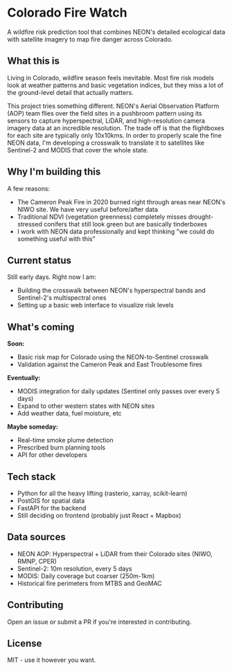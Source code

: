 # Colorado Fire Watch

A wildfire risk prediction tool that combines NEON's detailed ecological data with satellite imagery to map fire danger across Colorado.

## What this is

Living in Colorado, wildfire season feels inevitable. Most fire risk models look at weather patterns and basic vegetation indices, but they miss a lot of the ground-level detail that actually matters.

This project tries something different. NEON's Aerial Observation Platform (AOP) team flies over the field sites in a pushbroom pattern using its sensors to capture hyperspectral, LiDAR, and high-resolution camera imagery data at an incredible resolution. The trade off is that the flightboxes for each site are typically only 10x10kms. In order to properly scale the fine NEON data, I'm developing a crosswalk to translate it to satellites like Sentinel-2 and MODIS that cover the whole state.

## Why I'm building this

A few reasons:
- The Cameron Peak Fire in 2020 burned right through areas near NEON's NIWO site. We have very useful before/after data
- Traditional NDVI (vegetation greenness) completely misses drought-stressed conifers that still look green but are basically tinderboxes
- I work with NEON data professionally and kept thinking "we could do something useful with this"

## Current status

Still early days. Right now I am:
- Building the crosswalk between NEON's hyperspectral bands and Sentinel-2's multispectral ones
- Setting up a basic web interface to visualize risk levels

## What's coming

**Soon:**
- Basic risk map for Colorado using the NEON-to-Sentinel crosswalk
- Validation against the Cameron Peak and East Troublesome fires

**Eventually:**
- MODIS integration for daily updates (Sentinel only passes over every 5 days)
- Expand to other western states with NEON sites
- Add weather data, fuel moisture, etc

**Maybe someday:**
- Real-time smoke plume detection
- Prescribed burn planning tools
- API for other developers

## Tech stack

- Python for all the heavy lifting (rasterio, xarray, scikit-learn)
- PostGIS for spatial data
- FastAPI for the backend
- Still deciding on frontend (probably just React + Mapbox)

## Data sources

- NEON AOP: Hyperspectral + LiDAR from their Colorado sites (NIWO, RMNP, CPER)
- Sentinel-2: 10m resolution, every 5 days
- MODIS: Daily coverage but coarser (250m-1km)
- Historical fire perimeters from MTBS and GeoMAC

## Contributing

Open an issue or submit a PR if you're interested in contributing.

## License

MIT - use it however you want.
